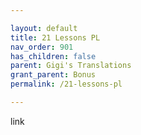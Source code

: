 ```yaml
---

layout: default
title: 21 Lessons PL
nav_order: 901
has_children: false
parent: Gigi's Translations
grant_parent: Bonus
permalink: /21-lessons-pl

---
```


link